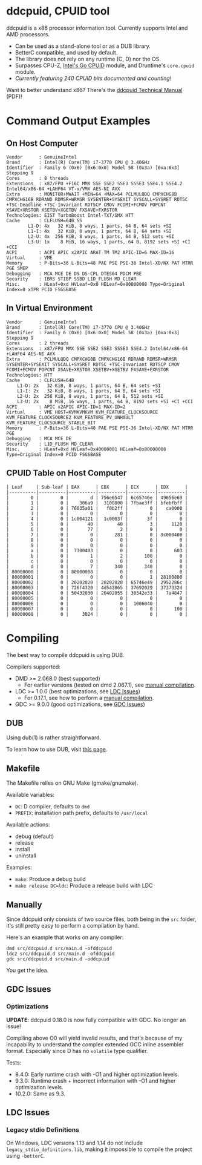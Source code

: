 # ddcpuid, CPUID tool

ddcpuid is a x86 processor information tool. Currently supports Intel and AMD
processors.

- Can be used as a stand-alone tool or as a DUB library.
- BetterC compatible, and used by default.
- The library does not rely on any runtime (C, D) nor the OS.
- Surpasses CPU-Z, [Intel's Go CPUID](https://github.com/intel-go/cpuid/) module, and Druntime's `core.cpuid` module.
- _Currently featuring 240 CPUID bits documented and counting!_

Want to better understand x86? There's the
[ddcpuid Technical Manual](https://dd86k.space/docs/ddcpuid-manual.pdf) (PDF)!

# Command Output Examples

## On Host Computer

```
Vendor      : GenuineIntel
Brand       : Intel(R) Core(TM) i7-3770 CPU @ 3.40GHz
Identifier  : Family 6 (0x6) [0x6:0x0] Model 58 (0x3a) [0xa:0x3] Stepping 9
Cores       : 8 threads
Extensions  : x87/FPU +F16C MMX SSE SSE2 SSE3 SSSE3 SSE4.1 SSE4.2 Intel64/x86-64 +LAHF64 VT-x/VMX AES-NI AVX
Extra       : MONITOR+MWAIT +MIN=64 +MAX=64 PCLMULQDQ CMPXCHG8B CMPXCHG16B RDRAND RDMSR+WRMSR SYSENTER+SYSEXIT SYSCALL+SYSRET RDTSC +TSC-Deadline +TSC-Invariant RDTSCP CMOV FCOMI+FCMOV POPCNT XSAVE+XRSTOR XSETBV+XGETBV FXSAVE+FXRSTOR
Technologies: EIST TurboBoost Intel-TXT/SMX HTT
Cache       : CLFLUSH=64B SS
        L1-D: 4x   32 KiB, 8 ways, 1 parts, 64 B, 64 sets +SI
        L1-I: 4x   32 KiB, 8 ways, 1 parts, 64 B, 64 sets +SI
        L2-U: 4x  256 KiB, 8 ways, 1 parts, 64 B, 512 sets +SI
        L3-U: 1x    8 MiB, 16 ways, 1 parts, 64 B, 8192 sets +SI +CI +CCI
ACPI        : ACPI APIC x2APIC ARAT TM TM2 APIC-ID=6 MAX-ID=16
Virtual     : VME
Memory      : P-Bits=36 L-Bits=48 PAE PSE PSE-36 Intel-XD/NX PAT MTRR PGE SMEP
Debugging   : MCA MCE DE DS DS-CPL DTES64 PDCM PBE
Security    : IBRS STIBP SSBD L1D_FLUSH MD_CLEAR
Misc.       : HLeaf=0xd HVLeaf=0x0 HELeaf=0x80000008 Type=Original Index=0 xTPR PCID FSGSBASE
```

## In Virtual Environment

```
Vendor      : GenuineIntel
Brand       : Intel(R) Core(TM) i7-3770 CPU @ 3.40GHz
Identifier  : Family 6 (0x6) [0x6:0x0] Model 58 (0x3a) [0xa:0x3] Stepping 9
Cores       : 2 threads
Extensions  : x87/FPU MMX SSE SSE2 SSE3 SSSE3 SSE4.2 Intel64/x86-64 +LAHF64 AES-NI AVX
Extra       : PCLMULQDQ CMPXCHG8B CMPXCHG16B RDRAND RDMSR+WRMSR SYSENTER+SYSEXIT SYSCALL+SYSRET RDTSC +TSC-Invariant RDTSCP CMOV FCOMI+FCMOV POPCNT XSAVE+XRSTOR XSETBV+XGETBV FXSAVE+FXRSTOR
Technologies: HTT
Cache       : CLFLUSH=64B
	L1-D: 2x   32 KiB, 8 ways, 1 parts, 64 B, 64 sets +SI
	L1-I: 2x   32 KiB, 8 ways, 1 parts, 64 B, 64 sets +SI
	L2-U: 2x  256 KiB, 8 ways, 1 parts, 64 B, 512 sets +SI
	L3-U: 2x    8 MiB, 16 ways, 1 parts, 64 B, 8192 sets +SI +CI +CCI
ACPI        : APIC x2APIC APIC-ID=1 MAX-ID=2
Virtual     : VME HOST=KVMKVMKVM KVM_FEATURE_CLOCKSOURCE KVM_FEATURE_CLOCKSOURCE2 KVM_FEATURE_PV_UNHAULT KVM_FEATURE_CLOCSOURCE_STABLE_BIT
Memory      : P-Bits=36 L-Bits=48 PAE PSE PSE-36 Intel-XD/NX PAT MTRR PGE
Debugging   : MCA MCE DE
Security    : L1D_FLUSH MD_CLEAR
Misc.       : HLeaf=0xd HVLeaf=0x40000001 HELeaf=0x80000008 Type=Original Index=0 PCID FSGSBASE
```

## CPUID Table on Host Computer

```
| Leaf     | Sub-leaf | EAX      | EBX      | ECX      | EDX      |
|----------|----------|----------|----------|----------|----------|
|        0 |        0 |        d | 756e6547 | 6c65746e | 49656e69 |
|        1 |        0 |    306a9 |  3100800 | 7fbae3ff | bfebfbff |
|        2 |        0 | 76035a01 |   f0b2ff |        0 |   ca0000 |
|        3 |        0 |        0 |        0 |        0 |        0 |
|        4 |        0 | 1c004121 |  1c0003f |       3f |        0 |
|        5 |        0 |       40 |       40 |        3 |     1120 |
|        6 |        0 |       77 |        2 |        9 |        0 |
|        7 |        0 |        0 |      281 |        0 | 9c000400 |
|        8 |        0 |        0 |        0 |        0 |        0 |
|        9 |        0 |        0 |        0 |        0 |        0 |
|        a |        0 |  7300403 |        0 |        0 |      603 |
|        b |        0 |        1 |        2 |      100 |        0 |
|        c |        0 |        0 |        0 |        0 |        0 |
|        d |        0 |        7 |      340 |      340 |        0 |
| 80000000 |        0 | 80000008 |        0 |        0 |        0 |
| 80000001 |        0 |        0 |        0 |        1 | 28100800 |
| 80000002 |        0 | 20202020 | 20202020 | 65746e49 | 2952286c |
| 80000003 |        0 | 726f4320 | 4d542865 | 37692029 | 3737332d |
| 80000004 |        0 | 50432030 | 20402055 | 30342e33 |   7a4847 |
| 80000005 |        0 |        0 |        0 |        0 |        0 |
| 80000006 |        0 |        0 |        0 |  1006040 |        0 |
| 80000007 |        0 |        0 |        0 |        0 |      100 |
| 80000008 |        0 |     3024 |        0 |        0 |        0 |
```

# Compiling

The best way to compile ddcpuid is using DUB.

Compilers supported:
- DMD >= 2.068.0 (best supported)
  - For earlier versions (tested on dmd 2.067.1), see [manual compilation](#manually).
- LDC >= 1.0.0 (best optimizations, see [LDC Issues](#ldc-issues))
  - For 0.17.1, see how to perform a [manual compilation](#manually).
- GDC >= 9.0.0 (good optimizations, see [GDC Issues](#gdc-issues))

## DUB

Using dub(1) is rather straightforward.

To learn how to use DUB, visit [this page](https://dub.pm/commandline.html).

## Makefile

The Makefile relies on GNU Make (gmake/gnumake).

Available variables:
- `DC`: D compiler, defaults to `dmd`
- `PREFIX`: installation path prefix, defaults to `/usr/local`

Available actions:
- debug (default)
- release
- install
- uninstall

Examples:
- `make`: Produce a debug build
- `make release DC=ldc`: Produce a release build with LDC

## Manually

Since ddcpuid only consists of two source files, both being in the `src`
folder, it's still pretty easy to perform a compilation by hand.

Here's an example that works on any compiler:
```
dmd src/ddcpuid.d src/main.d -ofddcpuid
ldc2 src/ddcpuid.d src/main.d -ofddcpuid
gdc src/ddcpuid.d src/main.d -oddcpuid
```

You get the idea.

## GDC Issues

### Optimizations

**UPDATE**: ddcpuid 0.18.0 is now fully compatible with GDC. No longer an issue!

Compiling above O0 will yield invalid results, and that's because of my
incapability to understand the complex extended GCC inline assembler
format. Especially since D has no `volatile` type qualifier.

Tests:
- 8.4.0: Early runtime crash with -O1 and higher optimization levels.
- 9.3.0: Runtime crash + incorrect information with -O1 and higher optimization levels.
- 10.2.0: Same as 9.3.

## LDC Issues

### Legacy stdio Definitions

On Windows, LDC versions 1.13 and 1.14 do not include
`legacy_stdio_definitions.lib`, making it impossible to compile the project
using `-betterC`.
